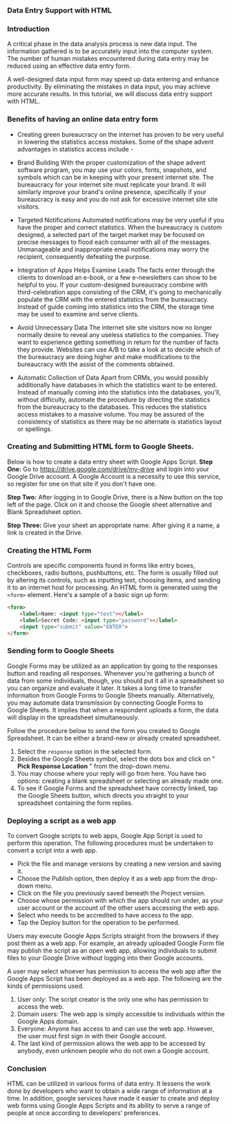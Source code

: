 ### Data Entry Support with HTML

### Introduction
A critical phase in the data analysis process is new data
 input. The information gathered is to be accurately input into the computer system. 
The number of human mistakes encountered during data entry may be reduced using an effective data entry form.

A well-designed data input form may speed up data entering and enhance productivity. 
By eliminating the mistakes in data input, you may achieve more accurate results. 
In this tutorial, we will discuss data entry support with HTML.

### Benefits of having an online data entry form
* Creating green bureaucracy on the internet has proven to be very useful in lowering the statistics access mistakes.
Some of the shape advent advantages in statistics access include -

* Brand Building
With the proper customization of the shape advent software program, you may use your colors, fonts, snapshots, and symbols which can be in keeping with your present internet site. The bureaucracy for your internet site must replicate your brand. It will similarly improve your brand's online presence, specifically if your bureaucracy is easy and you do not ask for excessive internet site site visitors.

* Targeted Notifications
Automated notifications may be very useful if you have the proper and correct statistics. When the bureaucracy is custom designed, a selected part of the target market may be focused on precise messages to flood each consumer with all of the messages. Unmanageable and inappropriate email notifications may worry the recipient, consequently defeating the purpose.

* Integration of Apps Helps Examine Leads
The facts enter through the clients to download an e-book, or a few e-newsletters can show to be helpful to you. If your custom-designed bureaucracy combine with third-celebration apps consisting of the CRM, it's going to mechanically populate the CRM with the entered statistics from the bureaucracy. Instead of guide coming into statistics into the CRM, the storage time may be used to examine and serve clients.

* Avoid Unnecessary Data
The internet site site visitors now no longer normally desire to reveal any useless statistics to the companies. They want to experience getting something in return for the number of facts they provide. Websites can use A/B to take a look at to decide which of the bureaucracy are doing higher and make modifications to the bureaucracy with the assist of the comments obtained.

* Automatic Collection of Data
Apart from CRMs, you would possibly additionally have databases in which the statistics want to be entered. Instead of manually coming into the statistics into the databases, you'll, without difficulty, automate the procedure by directing the statistics from the bureaucracy to the databases. This reduces the statistics access mistakes to a massive volume. You may be assured of the consistency of statistics as there may be no alternate is statistics layout or spellings.

### Creating and Submitting HTML form to Google Sheets.
Below is how to create a data entry sheet with Google Apps Script.
**Step One:** Go to https://drive.google.com/drive/my-drive and login into your Google Drive account. 
A Google Account is a necessity to use this service, so register for one on that site if you don't have one.

**Step Two:** After logging in to Google Drive, there is a New button on the top left of the page. Click on it and choose the Google sheet alternative and Blank Spreadsheet option.

**Step Three:** Give your sheet an appropriate name. After giving it a name, a link is created in the Drive.

### Creating the HTML Form
Controls are specific components found in forms like entry boxes, checkboxes, radio buttons, pushbuttons, etc. The form is usually filled out by altering its controls, such as inputting text, choosing items, and sending it to an internet host for processing.
An HTML form is generated using the `<form>` element. Here's a sample of a basic sign up form:
```html
<form>
    <label>Name: <input type="text"></label>
    <label>Secret Code: <input type="password"></label>
    <input type="submit" value="ENTER">
</form>
```

### Sending form to Google Sheets
Google Forms may be utilized as an application by going to the responses button and reading all responses. Whenever you're gathering a bunch of data from some individuals, though, you should put it all in a spreadsheet so you can organize and evaluate it later.
It takes a long time to transfer information from Google Forms to Google Sheets manually. Alternatively, you may automate data transmission by connecting Google Forms to Google Sheets. It implies that when a respondent uploads a form, the data will display in the spreadsheet 
simultaneously. 

Follow the procedure below to send the form you created to Google Spreadsheet. It can be either a brand-new or already created spreadsheet.
1. Select the `response` option in the selected form.
2. Besides the Google Sheets symbol, select the dots box and click on " **Pick Response Location** " from the drop-down menu.
3. You may choose where your reply will go from here. You have two options: creating a blank spreadsheet or selecting an already made one.
4. To see if Google Forms and the spreadsheet have correctly linked, tap the Google Sheets button, which directs you straight to your spreadsheet containing the form replies.

### Deploying a script as a web app

To convert Google scripts to web apps, Google App Script is used to perform this operation. The following procedures must be undertaken to convert a script into a web app.
* Pick the file and manage versions by creating a new version and saving it. 
* Choose the Publish option, then deploy it as a web app from the drop-down menu.
* Click on the file you previously saved beneath the Project version.
* Choose whose permission with which the app should run under, as your user account or the account of the other users accessing the web app.
* Select who needs to be accredited to have access to the app. 
* Tap the Deploy button for the operation to be performed.

Users may execute Google Apps Scripts straight from the browsers if they post them as a web app. For example, an already uploaded Google Form file may publish the script as an open web app, allowing individuals to submit files to your Google Drive without logging into their Google accounts.

A user may select whoever has permission to access the web app after the Google Apps Script has been deployed as a web app. The following are the kinds of permissions used. 
1. User only: The script creator is the only one who has permission to access the web.
2. Domain users: The web app is simply accessible to individuals within the Google Apps domain.
3. Everyone: Anyone has access to and can use the web app. However, the user must first sign in with their Google account.
4. The last kind of permission allows the web app to be accessed by anybody, even unknown people who do not own a Google account.

### Conclusion
HTML can be utilized in various forms of data entry. It lessens the work done by developers who want to obtain a wide range of information at a time. 
In addition, google services have made it easier to create and deploy web forms using Google Apps Scripts and its ability to serve a range of people at once according to developers' preferences.